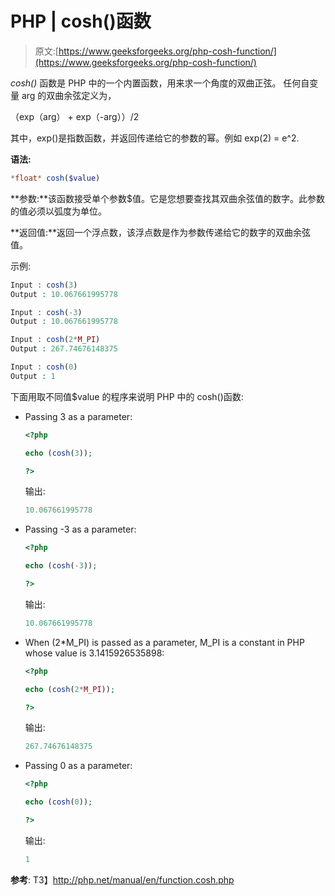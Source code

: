 # PHP | cosh()函数

> 原文:[https://www.geeksforgeeks.org/php-cosh-function/](https://www.geeksforgeeks.org/php-cosh-function/)

*cosh()* 函数是 PHP 中的一个内置函数，用来求一个角度的双曲正弦。
任何自变量 arg 的双曲余弦定义为，

（exp（arg） + exp（-arg））/2

其中，exp()是指数函数，并返回传递给它的参数的幂。例如 exp(2) = e^2.

**语法:**

```php
*float* cosh($value)
```

**参数:**该函数接受单个参数$值。它是您想要查找其双曲余弦值的数字。此参数的值必须以弧度为单位。

**返回值:**返回一个浮点数，该浮点数是作为参数传递给它的数字的双曲余弦值。

示例:

```php
Input : cosh(3) 
Output : 10.067661995778

Input : cosh(-3)
Output : 10.067661995778

Input : cosh(2*M_PI)
Output : 267.74676148375

Input : cosh(0) 
Output : 1

```

下面用取不同值$value 的程序来说明 PHP 中的 cosh()函数:

*   Passing 3 as a parameter:

    ```php
    <?php

    echo (cosh(3));

    ?>      
    ```

    输出:

    ```php
    10.067661995778
    ```

*   Passing -3 as a parameter:

    ```php
    <?php

    echo (cosh(-3));

    ?>      
    ```

    输出:

    ```php
    10.067661995778
    ```

*   When (2*M_PI) is passed as a parameter, M_PI is a constant in PHP whose value is 3.1415926535898:

    ```php
    <?php

    echo (cosh(2*M_PI));

    ?>      
    ```

    输出:

    ```php
    267.74676148375
    ```

*   Passing 0 as a parameter:

    ```php
    <?php

    echo (cosh(0));

    ?>      
    ```

    输出:

    ```php
    1
    ```

**参考**:
T3】http://php.net/manual/en/function.cosh.php